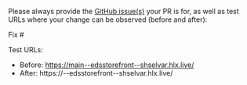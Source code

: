 Please always provide the [GitHub issue(s)](../issues) your PR is for, as well as test URLs where your change can be observed (before and after):

Fix #<gh-issue-id>

Test URLs:
- Before: https://main--edsstorefront--shselvar.hlx.live/
- After: https://<branch>--edsstorefront--shselvar.hlx.live/
